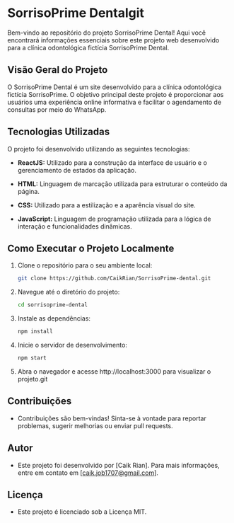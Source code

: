 # SorrisoPrime Dentalgit 

Bem-vindo ao repositório do projeto SorrisoPrime Dental! Aqui você encontrará informações essenciais sobre este projeto web desenvolvido para a clínica odontológica fictícia SorrisoPrime Dental.

## Visão Geral do Projeto

O SorrisoPrime Dental é um site desenvolvido para a clínica odontológica fictícia SorrisoPrime. O objetivo principal deste projeto é proporcionar aos usuários uma experiência online informativa e facilitar o agendamento de consultas por meio do WhatsApp.

## Tecnologias Utilizadas

O projeto foi desenvolvido utilizando as seguintes tecnologias:

- **ReactJS:** Utilizado para a construção da interface de usuário e o gerenciamento de estados da aplicação.

- **HTML:** Linguagem de marcação utilizada para estruturar o conteúdo da página.

- **CSS:** Utilizado para a estilização e a aparência visual do site.

- **JavaScript:** Linguagem de programação utilizada para a lógica de interação e funcionalidades dinâmicas.

## Como Executar o Projeto Localmente

1. Clone o repositório para o seu ambiente local:

   ```bash
   git clone https://github.com/CaikRian/SorrisoPrime-dental.git

2. Navegue até o diretório do projeto:
    ```bash
    cd sorrisoprime-dental

3. Instale as dependências:
    ```bash
    npm install

4. Inicie o servidor de desenvolvimento:
    ```bash
    npm start

5. Abra o navegador e acesse http://localhost:3000 para visualizar o projeto.git 

## Contribuições
- Contribuições são bem-vindas! Sinta-se à vontade para reportar problemas, sugerir melhorias ou enviar pull requests.

## Autor
- Este projeto foi desenvolvido por [Caik Rian]. Para mais informações, entre em contato em [caik.job1707@gmail.com].

## Licença
- Este projeto é licenciado sob a Licença MIT.